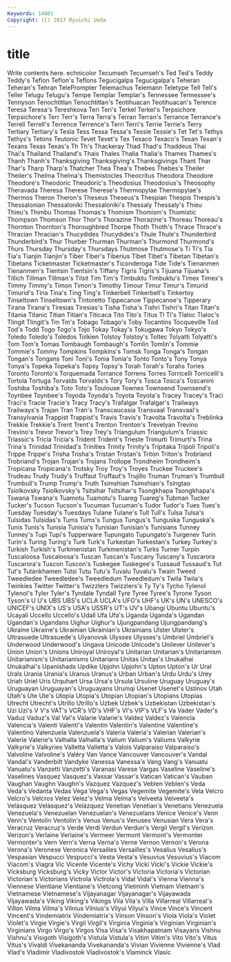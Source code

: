 ```yaml
---
Keywords: 14801 
Copyright: (C) 2017 Ryuichi Ueda
---
```


# title

Write contents here.
echnicolor Tecumseh Tecumseh's Ted Ted's Teddy Teddy's Teflon
Teflon's Teflons Tegucigalpa Tegucigalpa's Teheran Teheran's Tehran TelePrompter Telemachus Telemann
Teletype Tell Tell's Teller Telugu Telugu's Tempe Templar Templar's Tennessee
Tennessee's Tennyson Tenochtitlan Tenochtitlan's Teotihuacan Teotihuacan's Terence Teresa Teresa's Tereshkova
Teri Teri's Terkel Terkel's Terpsichore Terpsichore's Terr Terr's Terra Terra's
Terran Terran's Terrance Terrance's Terrell Terrell's Terrence Terrence's Terri Terri's
Terrie Terrie's Terry Tertiary Tertiary's Tesla Tess Tessa Tessa's Tessie
Tessie's Tet Tet's Tethys Tethys's Tetons Teutonic Tevet Tevet's Tex
Texaco Texaco's Texan Texan's Texans Texas Texas's Th Th's Thackeray
Thad Thad's Thaddeus Thai Thai's Thailand Thailand's Thais Thales Thalia
Thalia's Thames Thames's Thanh Thanh's Thanksgiving Thanksgiving's Thanksgivings Thant Thar
Thar's Tharp Tharp's Thatcher Thea Thea's Thebes Thebes's Theiler Theiler's
Thelma Thelma's Themistocles Theocritus Theodora Theodore Theodore's Theodoric Theodoric's Theodosius
Theodosius's Theosophy Theravada Theresa Therese Therese's Thermopylae Thermopylae's Thermos Theron
Theron's Theseus Theseus's Thespian Thespis Thespis's Thessalonian Thessaloníki Thessaloníki's Thessaly
Thessaly's Thieu Thieu's Thimbu Thomas Thomas's Thomism Thomism's Thomistic Thompson
Thomson Thor Thor's Thorazine Thorazine's Thoreau Thoreau's Thornton Thornton's Thoroughbred
Thorpe Thoth Thoth's Thrace Thrace's Thracian Thracian's Thucydides Thucydides's Thule
Thule's Thunderbird Thunderbird's Thur Thurber Thurman Thurman's Thurmond Thurmond's Thurs
Thursday Thursday's Thursdays Thutmose Thutmose's Ti Ti's Tia Tia's Tianjin
Tianjin's Tiber Tiber's Tiberius Tibet Tibet's Tibetan Tibetan's Tibetans Ticketmaster
Ticketmaster's Ticonderoga Tide Tide's Tienanmen Tienanmen's Tientsin Tientsin's Tiffany Tigris
Tigris's Tijuana Tijuana's Tillich Tillman Tillman's Tilsit Tim Tim's Timbuktu
Timbuktu's Timex Timex's Timmy Timmy's Timon Timon's Timothy Timour Timur
Timur's Timurid Timurid's Tina Tina's Ting Ting's Tinkerbell Tinkerbell's Tinkertoy
Tinseltown Tinseltown's Tintoretto Tippecanoe Tippecanoe's Tipperary Tirana Tirana's Tiresias Tiresias's
Tisha Tisha's Tishri Tishri's Titan Titan's Titania Titanic Titian Titian's
Titicaca Tito Tito's Titus Tl Tl's Tlaloc Tlaloc's Tlingit Tlingit's
Tm Tm's Tobago Tobago's Toby Tocantins Tocqueville Tod Tod's Todd
Togo Togo's Tojo Tokay Tokay's Tokugawa Tokyo Tokyo's Toledo Toledo's
Toledos Tolkien Tolstoy Tolstoy's Toltec Tolyatti Tolyatti's Tom Tom's Tomas
Tombaugh Tombaugh's Tomlin Tomlin's Tommie Tommie's Tommy Tompkins Tompkins's Tomsk
Tonga Tonga's Tongan Tongan's Tongans Toni Toni's Tonia Tonia's Tonto
Tonto's Tony Tonya Tonya's Topeka Topeka's Topsy Topsy's Torah Torah's
Torahs Tories Toronto Toronto's Torquemada Torrance Torrens Torres Torricelli Torricelli's
Tortola Tortuga Torvalds Torvalds's Tory Tory's Tosca Tosca's Toscanini Toshiba
Toshiba's Toto Toto's Toulouse Townes Townsend Townsend's Toynbee Toynbee's Toyoda
Toyoda's Toyota Toyota's Tracey Tracey's Traci Traci's Tracie Tracie's Tracy
Tracy's Trafalgar Trafalgar's Trailways Trailways's Trajan Tran Tran's Transcaucasia Transvaal
Transvaal's Transylvania Trappist Trappist's Travis Travis's Travolta Travolta's Treblinka Trekkie
Trekkie's Trent Trent's Trenton Trenton's Trevelyan Trevino Trevino's Trevor Trevor's
Trey Trey's Triangulum Triangulum's Triassic Triassic's Tricia Tricia's Trident Trident's
Trieste Trimurti Trimurti's Trina Trina's Trinidad Trinidad's Trinities Trinity Trinity's
Tripitaka Tripoli Tripoli's Trippe Trippe's Trisha Trisha's Tristan Tristan's Triton
Triton's Trobriand Trobriand's Trojan Trojan's Trojans Trollope Trondheim Trondheim's Tropicana
Tropicana's Trotsky Troy Troy's Troyes Truckee Truckee's Trudeau Trudy Trudy's
Truffaut Truffaut's Trujillo Truman Truman's Trumbull Trumbull's Trump Trump's Truth
Tsimshian Tsimshian's Tsingtao Tsiolkovsky Tsiolkovsky's Tsitsihar Tsitsihar's Tsongkhapa Tsongkhapa's Tswana
Tswana's Tuamotu Tuamotu's Tuareg Tuareg's Tubman Tucker Tucker's Tucson Tucson's
Tucuman Tucuman's Tudor Tudor's Tues Tues's Tuesday Tuesday's Tuesdays Tulane
Tulane's Tull Tull's Tulsa Tulsa's Tulsidas Tulsidas's Tums Tums's Tungus
Tungus's Tunguska Tunguska's Tunis Tunis's Tunisia Tunisia's Tunisian Tunisian's Tunisians
Tunney Tunney's Tupi Tupi's Tupperware Tupungato Tupungato's Turgenev Turin Turin's
Turing Turing's Turk Turk's Turkestan Turkestan's Turkey Turkey's Turkish Turkish's
Turkmenistan Turkmenistan's Turks Turner Turpin Tuscaloosa Tuscaloosa's Tuscan Tuscan's Tuscany
Tuscany's Tuscarora Tuscarora's Tuscon Tuscon's Tuskegee Tuskegee's Tussaud Tussaud's Tut
Tut's Tutankhamen Tutsi Tutu Tutu's Tuvalu Tuvalu's Twain Tweed Tweedledee
Tweedledee's Tweedledum Tweedledum's Twila Twila's Twinkies Twitter Twitter's Twizzlers Twizzlers's
Ty Ty's Tycho Tylenol Tylenol's Tyler Tyler's Tyndale Tyndall Tyre
Tyree Tyree's Tyrone Tyson Tyson's U U's UBS UBS's UCLA
UCLA's UFO's UHF's UK's UN's UNESCO's UNICEF's UNIX's US's USA's
USSR's UT's UV's Ubangi Ubuntu Ubuntu's Ucayali Uccello Uccello's Udall
Ufa Ufa's Uganda Uganda's Ugandan Ugandan's Ugandans Uighur Uighur's Ujungpandang
Ujungpandang's Ukraine Ukraine's Ukrainian Ukrainian's Ukrainians Ulster Ulster's Ultrasuede Ultrasuede's
Ulyanovsk Ulysses Ulysses's Umbriel Umbriel's Underwood Underwood's Ungava Unicode Unicode's
Unilever Unilever's Union Union's Unions Uniroyal Uniroyal's Unitarian Unitarian's Unitarianism
Unitarianism's Unitarianisms Unitarians Unitas Unitas's Unukalhai Unukalhai's Upanishads Updike Upjohn
Upjohn's Upton Upton's Ur Ural Urals Urania Urania's Uranus Uranus's
Urban Urban's Urdu Urdu's Urey Uriah Uriel Uris Urquhart Ursa
Ursa's Ursula Ursuline Uruguay Uruguay's Uruguayan Uruguayan's Uruguayans Urumqi Usenet
Usenet's Ustinov Utah Utah's Ute Ute's Utopia Utopia's Utopian Utopian's
Utopians Utopias Utrecht Utrecht's Utrillo Utrillo's Uzbek Uzbek's Uzbekistan Uzbekistan's
Uzi Uzi's V V's VAT's VCR's VD's VHF's VI's VIP's
VLF's Va Vader Vader's Vaduz Vaduz's Val Val's Valarie Valarie's
Valdez Valdez's Valencia Valencia's Valenti Valenti's Valentin Valentin's Valentine Valentine's
Valentino Valenzuela Valenzuela's Valeria Valeria's Valerian Valerian's Valerie Valerie's Valhalla
Valhalla's Valium Valium's Valiums Valkyrie Valkyrie's Valkyries Valletta Valletta's Valois
Valparaiso Valparaiso's Valvoline Valvoline's Valéry Van Vance Vancouver Vancouver's Vandal
Vandal's Vanderbilt Vandyke Vanessa Vanessa's Vang Vang's Vanuatu Vanuatu's Vanzetti
Vanzetti's Varanasi Varese Vargas Vaseline Vaseline's Vaselines Vasquez Vasquez's Vassar
Vassar's Vatican Vatican's Vauban Vaughan Vaughn Vaughn's Vazquez Vazquez's Veblen
Veblen's Veda Veda's Vedanta Vedas Vega Vega's Vegas Vegemite Vegemite's
Vela Velcro Velcro's Velcros Velez Velez's Velma Velma's Velveeta Velveeta's
Velásquez Velásquez's Velázquez Venetian Venetian's Venetians Venezuela Venezuela's Venezuelan Venezuelan's
Venezuelans Venice Venice's Venn Venn's Ventolin Ventolin's Venus Venus's Venuses
Venusian Vera Vera's Veracruz Veracruz's Verde Verdi Verdun Verdun's Vergil
Vergil's Verizon Verizon's Verlaine Verlaine's Vermeer Vermont Vermont's Vermonter Vermonter's
Vern Vern's Verna Verna's Verne Vernon Vernon's Verona Verona's Veronese
Veronica Versailles Versailles's Vesalius Vesalius's Vespasian Vespucci Vespucci's Vesta Vesta's
Vesuvius Vesuvius's Viacom Viacom's Viagra Vic Vicente Vicente's Vichy Vicki
Vicki's Vickie Vickie's Vicksburg Vicksburg's Vicky Victor Victor's Victoria Victoria's
Victorian Victorian's Victorians Victrola Victrola's Vidal Vidal's Vienna Vienna's Viennese
Vientiane Vientiane's Vietcong Vietminh Vietnam Vietnam's Vietnamese Vietnamese's Vijayanagar Vijayanagar's
Vijayawada Vijayawada's Viking Viking's Vikings Vila Vila's Villa Villarreal Villarreal's
Villon Vilma Vilma's Vilnius Vilnius's Vilyui Vilyui's Vince Vince's Vincent
Vincent's Vindemiatrix Vindemiatrix's Vinson Vinson's Viola Viola's Violet Violet's Virgie
Virgie's Virgil Virgil's Virginia Virginia's Virginian Virginian's Virginians Virgo Virgo's
Virgos Visa Visa's Visakhapatnam Visayans Vishnu Vishnu's Visigoth Visigoth's Vistula
Vistula's Vitim Vitim's Vito Vito's Vitus Vitus's Vivaldi Vivekananda Vivekananda's
Vivian Vivienne Vivienne's Vlad Vlad's Vladimir Vladivostok Vladivostok's Vlaminck Vlasic
